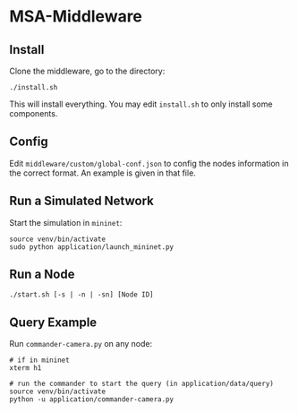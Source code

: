 # MSA-Middleware

## Install
Clone the middleware, go to the directory:
```
./install.sh
```
This will install everything. You may edit `install.sh` to only install some components.

## Config
Edit `middleware/custom/global-conf.json` to config the nodes information in the correct format. An example is given in that file.

## Run a Simulated Network
Start the simulation in `mininet`:
```
source venv/bin/activate
sudo python application/launch_mininet.py
```

## Run a Node
```
./start.sh [-s | -n | -sn] [Node ID]
```

## Query Example
Run `commander-camera.py` on any node:
```
# if in mininet
xterm h1

# run the commander to start the query (in application/data/query)
source venv/bin/activate
python -u application/commander-camera.py
```
